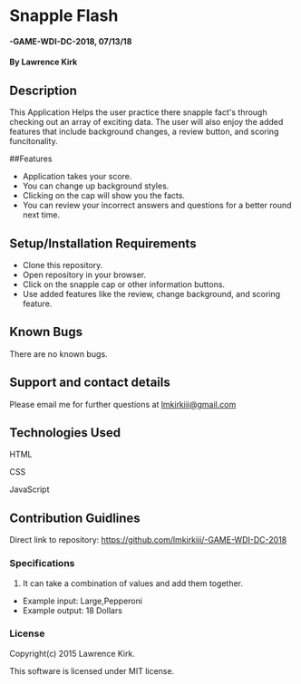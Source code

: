 # Snapple Flash

#### -GAME-WDI-DC-2018, 07/13/18

#### By Lawrence Kirk

## Description

This Application Helps the user practice there snapple fact's through checking out an array of exciting data. The user will also enjoy the added features that include background changes, a review button, and scoring funcitonality. 

##Features

* Application takes your score.
* You can change up background styles.
* Clicking on the cap will show you the facts.
* You can review your incorrect answers and questions for a better round next time. 


## Setup/Installation Requirements

* Clone this repository.
* Open repository in your browser.
* Click on the snapple cap or other information buttons.
* Use added features like the review, change background, and scoring feature. 



## Known Bugs

There are no known bugs.

## Support and contact details

Please email me for further questions at lmkirkiii@gmail.com

## Technologies Used

HTML

CSS

JavaScript

## Contribution Guidlines 

Direct link to repository: https://github.com/lmkirkiii/-GAME-WDI-DC-2018


### Specifications
1. It can take a combination of values and add them together.
  * Example input: Large,Pepperoni
  * Example output: 18 Dollars


### License

Copyright(c) 2015 Lawrence Kirk.

This software is licensed under MIT license.